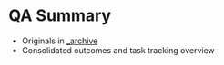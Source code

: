 # QA Summary

- Originals in [\_archive](./_archive/)
- Consolidated outcomes and task tracking overview
